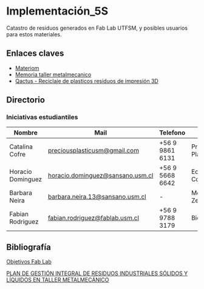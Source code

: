 # Implementación_5S
Catastro de residuos generados en Fab Lab UTFSM, y posibles usuarios para estos materiales. 

## Enlaces claves 

- [Materiom](https://materiom.org/)
- [Memoria taller metalmecanico]()
- [Qactus - Reciclaje de plasticos residuos de impresión 3D](https://qactus.cl/)

## Directorio

### Iniciativas estudiantiles

| Nombre  | Mail  | Telefono  | Iniciativa  | 
|---|---|---|---|
|  Catalina Cofre   | preciousplasticusm@gmail.com   | +56 9 9861 6131  | Precious Plastic  | 
| Horacio Dominguez  | horacio.dominguez@sansano.usm.cl  |  +56 9 5668 6642 | Eco Contruccion  | 
| Barbara Neira  | barbara.neira.13@sansano.usm.cl |  - | Movimiento Zero  | 
| Fabian Rodriguez  | fabian.rodriguez@fablab.usm.cl  | +56 9 9788 3179 | BioMateriales | 

## Bibliografía

[Objetivos Fab Lab](https://github.com/FabLabUTFSM/Gesti-n_de_Residuos/blob/master/Bibliografia/Reunion1.pdf)

[PLAN DE GESTIÓN INTEGRAL DE RESIDUOS INDUSTRIALES SÓLIDOS Y LÍQUIDOS EN TALLER METALMECÁNICO](https://github.com/FabLabUTFSM/Gesti-n_de_Residuos/blob/master/Bibliografia/3560902038555UTFSM%20(1).pdf)
